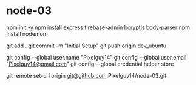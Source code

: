 # node-03

npm init -y
npm install express firebase-admin bcryptjs body-parser
npm install nodemon

git add .
git commit -m "Initial Setup"
git push origin dev_ubuntu

git config --global user.name "Pixelguy14"
git config --global user.email "Pixelguy14@gmail.com"
git config --global credential.helper store

git remote set-url origin git@github.com:Pixelguy14/node-03.git

